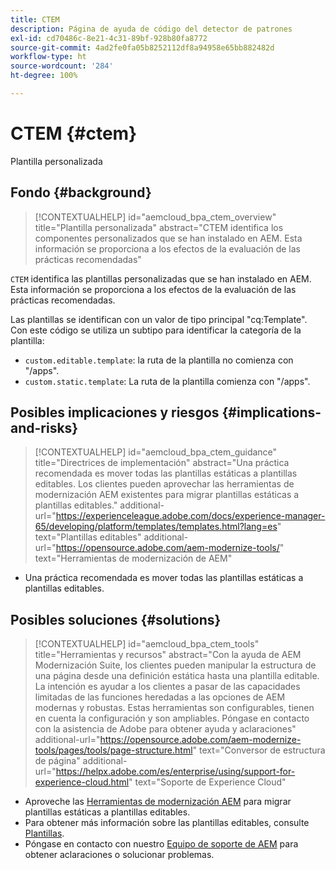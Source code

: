 ```yaml
---
title: CTEM
description: Página de ayuda de código del detector de patrones
exl-id: cd70486c-8e21-4c31-89bf-928b80fa8772
source-git-commit: 4ad2fe0fa05b8252112df8a94958e65bb882482d
workflow-type: ht
source-wordcount: '284'
ht-degree: 100%

---
```


# CTEM {#ctem}

Plantilla personalizada

## Fondo {#background}

>[!CONTEXTUALHELP]
>id="aemcloud_bpa_ctem_overview"
>title="Plantilla personalizada"
>abstract="CTEM identifica los componentes personalizados que se han instalado en AEM. Esta información se proporciona a los efectos de la evaluación de las prácticas recomendadas"

`CTEM` identifica las plantillas personalizadas que se han instalado en AEM. Esta información se proporciona a los efectos de la evaluación de las prácticas recomendadas.

Las plantillas se identifican con un valor de tipo principal &quot;cq:Template&quot;. Con este código se utiliza un subtipo para identificar la categoría de la plantilla:

* `custom.editable.template`: la ruta de la plantilla no comienza con &quot;/apps&quot;.
* `custom.static.template`: La ruta de la plantilla comienza con &quot;/apps&quot;.

## Posibles implicaciones y riesgos {#implications-and-risks}

>[!CONTEXTUALHELP]
>id="aemcloud_bpa_ctem_guidance"
>title="Directrices de implementación"
>abstract="Una práctica recomendada es mover todas las plantillas estáticas a plantillas editables. Los clientes pueden aprovechar las herramientas de modernización AEM existentes para migrar plantillas estáticas a plantillas editables."
>additional-url="https://experienceleague.adobe.com/docs/experience-manager-65/developing/platform/templates/templates.html?lang=es" text="Plantillas editables"
>additional-url="https://opensource.adobe.com/aem-modernize-tools/" text="Herramientas de modernización de AEM"

* Una práctica recomendada es mover todas las plantillas estáticas a plantillas editables.

## Posibles soluciones {#solutions}

>[!CONTEXTUALHELP]
>id="aemcloud_bpa_ctem_tools"
>title="Herramientas y recursos"
>abstract="Con la ayuda de AEM Modernización Suite, los clientes pueden manipular la estructura de una página desde una definición estática hasta una plantilla editable. La intención es ayudar a los clientes a pasar de las capacidades limitadas de las funciones heredadas a las opciones de AEM modernas y robustas. Estas herramientas son configurables, tienen en cuenta la configuración y son ampliables. Póngase en contacto con la asistencia de Adobe para obtener ayuda y aclaraciones"
>additional-url="https://opensource.adobe.com/aem-modernize-tools/pages/tools/page-structure.html" text="Conversor de estructura de página"
>additional-url="https://helpx.adobe.com/es/enterprise/using/support-for-experience-cloud.html" text="Soporte de Experience Cloud"

* Aproveche las [Herramientas de modernización AEM](https://opensource.adobe.com/aem-modernize-tools/) para migrar plantillas estáticas a plantillas editables.
* Para obtener más información sobre las plantillas editables, consulte [Plantillas](https://experienceleague.adobe.com/docs/experience-manager-65/developing/platform/templates/templates.html?lang=es).
* Póngase en contacto con nuestro [Equipo de soporte de AEM](https://helpx.adobe.com/es/enterprise/using/support-for-experience-cloud.html) para obtener aclaraciones o solucionar problemas.
